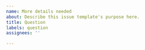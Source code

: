 ```yaml
---
name: More details needed
about: Describe this issue template's purpose here.
title: Question
labels: question
assignees: ''

---
```



